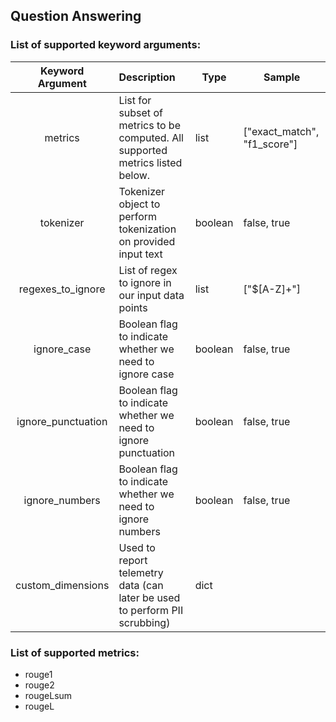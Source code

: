 ## Question Answering

### List of supported keyword arguments:

|  Keyword Argument  | Description                                                                    | Type      | Sample                      |
|:------------------:|:-------------------------------------------------------------------------------|-----------|-----------------------------|
|      metrics       | List for subset of metrics to be computed. All supported metrics listed below. | list<str> | ["exact_match", "f1_score"] |
|     tokenizer      | Tokenizer object to perform tokenization on provided input text                | boolean   | false, true                 |
| regexes_to_ignore  | List of regex to ignore in our input data points                               | list      | ["$[A-Z]+"]                 |
|    ignore_case     | Boolean flag to indicate whether we need to ignore case                        | boolean   | false, true                 |
| ignore_punctuation | Boolean flag to indicate whether we need to ignore punctuation                 | boolean   | false, true                 |
|   ignore_numbers   | Boolean flag to indicate whether we need to ignore numbers                     | boolean   | false, true                 |
| custom_dimensions  | Used to report telemetry data (can later be used to perform PII scrubbing)     | dict      |                             |

### List of supported metrics:

* rouge1
* rouge2
* rougeLsum
* rougeL